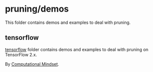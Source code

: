 # pruning/demos
This folder contains demos and examples to deal with pruning.

## tensorflow
[tensorflow](./tensorflow) folder contains demos and examples to deal with pruning on TensorFlow 2.x.

By [Computational Mindset](https://computationalmindset.com/en/).
